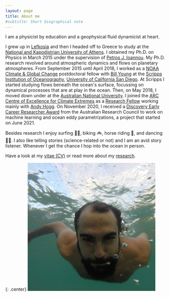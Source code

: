 ```yaml
---
layout: page
title: About me
#subtitle: Short biographical note
---
```


I am a physicist by education and a geophysical fluid dynamicist at heart.

I grew up in [Lefkosia][lefkosia-site] and then I headed off to Greece to study at the [National and Kapodistrian University of Athens][uoa-site]. I obtained my Ph.D. on Physics in March 2015
under the supervision of [Petros J. Ioannou][pji-site]. My Ph.D. research revolved around
atmospheric dynamics and flows on planetary atmospheres. From September 2015 until April 2018,
I worked as a [NOAA Climate & Global Change][noaa-site] postdoctoral fellow with
[Bill Young][bill-site] at the [Scripps Institution of Oceanography][scripps-site],
[University of California San Diego][ucsd-site]. At Scripps I started studying flows beneath
the ocean's surface, focussing on dynamical processes that are at play in the ocean. Then, on
May 2018, I moved down under at the [Australian National University][anu-site]. I joined the
[ARC Centre of Excellence for Climate Extremes][arc-site] as a [Research Fellow][arc-profile]
working mainly with [Andy Hogg][andy-site]. On November 2020, I received a [Discovery Early Career Researcher Award][decra2021] from the Australian Research Council to work on machine learning
and ocean eddy parametrizations, a project that started on June 2021.

Besides research I enjoy surfing 🏄🏽, biking 🚲, horse riding 🐎, and dancing 💃🏼. I also like
telling stories (science-related or not) and I am an avid story listener. Whenever I get the
chance I hop into the ocean in person.

Have a look at my [vitae (CV)][cv-pdf] or read more about my [research](../research/).


{: .center}
<img src="/img/navid_underwater.jpg" alt="me somewhere in the Pacific" title="me somewhere in the Pacific" class="circular-image" />

[lefkosia-site]: http://en.wikipedia.org/wiki/Nicosia
[bill-site]: http://pordlabs.ucsd.edu/wryoung/
[arc-site]: http://www.climateextremes.org.au
[scripps-site]: http://scripps.ucsd.edu
[anu-site]: http://rses.anu.edu.au
[ucsd-site]: http://ucsd.edu
[uoa-site]: http://en.uoa.gr
[pji-site]: http://users.uoa.gr/~pjioannou/
[noaa-site]: https://cpaess.ucar.edu/cgc
[andy-site]: http://rses.anu.edu.au/people/academics/prof-andy-hogg
[arc-profile]: http://climateextremes.org.au/member-profile/?memberID=251
[decra2021]: https://rms.arc.gov.au/RMS/Report/Download/Report/a3f6be6e-33f7-4fb5-98a6-7526aaa184cf/219
[cv-pdf]: http://nbviewer.jupyter.org/github/navidcy/NavidVitae/blob/master/cv.pdf
